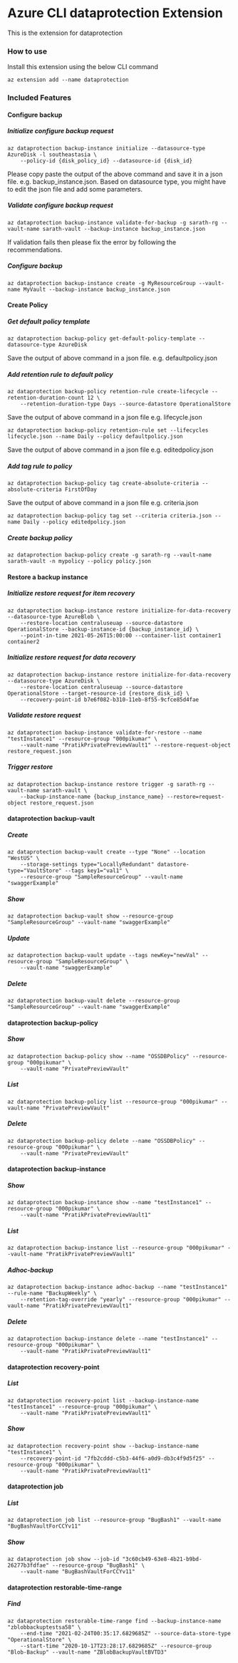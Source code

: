 # Azure CLI dataprotection Extension #
This is the extension for dataprotection

### How to use ###
Install this extension using the below CLI command
```
az extension add --name dataprotection
```

### Included Features ###
#### Configure backup ####
##### Initialize configure backup request #####
```
az dataprotection backup-instance initialize --datasource-type AzureDisk -l southeastasia \
    --policy-id {disk_policy_id} --datasource-id {disk_id}
```

Please copy paste the output of the above command and save it in a json file. e.g. backup_instance.json.
Based on datasource type, you might have to edit the json file and add some parameters.

##### Validate configure backup request #####
```
az dataprotection backup-instance validate-for-backup -g sarath-rg --vault-name sarath-vault --backup-instance backup_instance.json
```

If validation fails then please fix the error by following the recommendations.
##### Configure backup #####
```
az dataprotection backup-instance create -g MyResourceGroup --vault-name MyVault --backup-instance backup_instance.json
```
#### Create Policy ####
##### Get default policy template #####
```
az dataprotection backup-policy get-default-policy-template --datasource-type AzureDisk
```
Save the output of above command in a json file. e.g. defaultpolicy.json
##### Add retention rule to default policy #####
```
az dataprotection backup-policy retention-rule create-lifecycle --retention-duration-count 12 \
    --retention-duration-type Days --source-datastore OperationalStore
```
Save the output of above command in a json file e.g. lifecycle.json
```
az dataprotection backup-policy retention-rule set --lifecycles lifecycle.json --name Daily --policy defaultpolicy.json
```
Save the output of above command in a json file e.g. editedpolicy.json
##### Add tag rule to policy #####
```
az dataprotection backup-policy tag create-absolute-criteria --absolute-criteria FirstOfDay
```
Save the output of above command in a json file e.g. criteria.json
```
az dataprotection backup-policy tag set --criteria criteria.json --name Daily --policy editedpolicy.json
```
##### Create backup policy #####
```
az dataprotection backup-policy create -g sarath-rg --vault-name sarath-vault -n mypolicy --policy policy.json
```
#### Restore a backup instance ####
##### Initialize restore request for item recovery #####
```
az dataprotection backup-instance restore initialize-for-data-recovery --datasource-type AzureBlob \
    --restore-location centraluseuap --source-datastore OperationalStore --backup-instance-id {backup_instance_id} \
    --point-in-time 2021-05-26T15:00:00 --container-list container1 container2
```
##### Initialize restore request for data recovery #####
```
az dataprotection backup-instance restore initialize-for-data-recovery --datasource-type AzureDisk \
    --restore-location centraluseuap --source-datastore OperationalStore --target-resource-id {restore_disk_id} \
    --recovery-point-id b7e6f082-b310-11eb-8f55-9cfce85d4fae
```
##### Validate restore request #####
```
az dataprotection backup-instance validate-for-restore --name "testInstance1" --resource-group "000pikumar" \
    --vault-name "PratikPrivatePreviewVault1" --restore-request-object restore_request.json
```
##### Trigger restore #####
```
az dataprotection backup-instance restore trigger -g sarath-rg --vault-name sarath-vault \
    --backup-instance-name {backup_instance_name} --restore=request-object restore_request.json
```
#### dataprotection backup-vault ####
##### Create #####
```
az dataprotection backup-vault create --type "None" --location "WestUS" \
    --storage-settings type="LocallyRedundant" datastore-type="VaultStore" --tags key1="val1" \
    --resource-group "SampleResourceGroup" --vault-name "swaggerExample" 
```
##### Show #####
```
az dataprotection backup-vault show --resource-group "SampleResourceGroup" --vault-name "swaggerExample"
```
##### Update #####
```
az dataprotection backup-vault update --tags newKey="newVal" --resource-group "SampleResourceGroup" \
    --vault-name "swaggerExample" 
```
##### Delete #####
```
az dataprotection backup-vault delete --resource-group "SampleResourceGroup" --vault-name "swaggerExample"
```
#### dataprotection backup-policy ####
##### Show #####
```
az dataprotection backup-policy show --name "OSSDBPolicy" --resource-group "000pikumar" \
    --vault-name "PrivatePreviewVault" 
```
##### List #####
```
az dataprotection backup-policy list --resource-group "000pikumar" --vault-name "PrivatePreviewVault"
```
##### Delete #####
```
az dataprotection backup-policy delete --name "OSSDBPolicy" --resource-group "000pikumar" \
    --vault-name "PrivatePreviewVault" 
```
#### dataprotection backup-instance ####
##### Show #####
```
az dataprotection backup-instance show --name "testInstance1" --resource-group "000pikumar" \
    --vault-name "PratikPrivatePreviewVault1" 
```
##### List #####
```
az dataprotection backup-instance list --resource-group "000pikumar" --vault-name "PratikPrivatePreviewVault1"
```
##### Adhoc-backup #####
```
az dataprotection backup-instance adhoc-backup --name "testInstance1" --rule-name "BackupWeekly" \
    --retention-tag-override "yearly" --resource-group "000pikumar" --vault-name "PratikPrivatePreviewVault1" 
```

##### Delete #####
```
az dataprotection backup-instance delete --name "testInstance1" --resource-group "000pikumar" \
    --vault-name "PratikPrivatePreviewVault1" 
```
#### dataprotection recovery-point ####
##### List #####
```
az dataprotection recovery-point list --backup-instance-name "testInstance1" --resource-group "000pikumar" \
    --vault-name "PratikPrivatePreviewVault1" 
```
##### Show #####
```
az dataprotection recovery-point show --backup-instance-name "testInstance1" \
    --recovery-point-id "7fb2cddd-c5b3-44f6-a0d9-db3c4f9d5f25" --resource-group "000pikumar" \
    --vault-name "PratikPrivatePreviewVault1" 
```
#### dataprotection job ####
##### List #####
```
az dataprotection job list --resource-group "BugBash1" --vault-name "BugBashVaultForCCYv11"
```
##### Show #####
```
az dataprotection job show --job-id "3c60cb49-63e8-4b21-b9bd-26277b3fdfae" --resource-group "BugBash1" \
    --vault-name "BugBashVaultForCCYv11" 
```
#### dataprotection restorable-time-range ####
##### Find #####
```
az dataprotection restorable-time-range find --backup-instance-name "zblobbackuptestsa58" \
    --end-time "2021-02-24T00:35:17.6829685Z" --source-data-store-type "OperationalStore" \
    --start-time "2020-10-17T23:28:17.6829685Z" --resource-group "Blob-Backup" --vault-name "ZBlobBackupVaultBVTD3" 
```